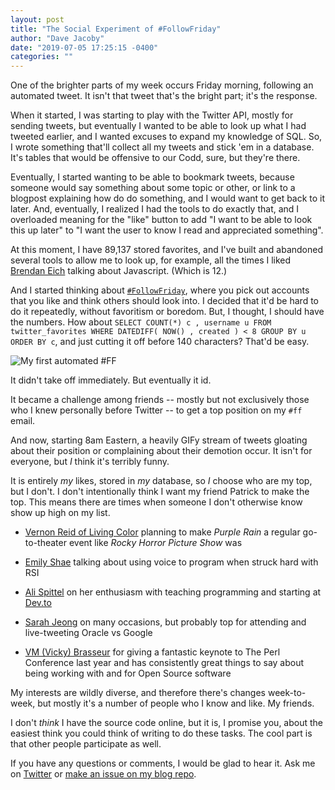 ```yaml
---
layout: post
title: "The Social Experiment of #FollowFriday"
author: "Dave Jacoby"
date: "2019-07-05 17:25:15 -0400"
categories: ""
---
```


One of the brighter parts of my week occurs Friday morning, following an automated tweet. It isn't that tweet that's the bright part; it's the response.

When it started, I was starting to play with the Twitter API, mostly for sending tweets, but eventually I wanted to be able to look up what I had tweeted earlier, and I wanted excuses to expand my knowledge of SQL. So, I wrote something that'll collect all my tweets and stick 'em in a database. It's tables that would be offensive to our Codd, sure, but they're there.

Eventually, I started wanting to be able to bookmark tweets, because someone would say something about some topic or other, or link to a blogpost explaining how do do something, and I would want to get back to it later. And, eventually, I realized I had the tools to do exactly that, and I overloaded meaning for the "like" button to add "I want to be able to look this up later" to "I want the user to know I read and appreciated something".

At this moment, I have 89,137 stored favorites, and I've built and abandoned several tools to allow me to look up, for example, all the times I liked [Brendan Eich](https://twitter.com/BrendanEich) talking about Javascript. (Which is 12.)

And I started thinking about [`#FollowFriday`](https://twitter.com/hashtag/followfriday?lang=en), where you pick out accounts that you like and think others should look into. I decided that it'd be hard to do it repeatedly, without favoritism or boredom. But, I thought, I should have the numbers. How about `SELECT COUNT(*) c , username u FROM twitter_favorites WHERE DATEDIFF( NOW() , created ) < 8 GROUP BY u ORDER BY c`, and just cutting it off before 140 characters? That'd be easy.

![My first automated #FF](https://jacoby.github.io/images/first_ff.png)

It didn't take off immediately. But eventually it id.

It became a challenge among friends -- mostly but not exclusively those who I knew personally before Twitter -- to get a top position on my `#ff` email.

And now, starting 8am Eastern, a heavily GIFy stream of tweets gloating about their position or complaining about their demotion occur. It isn't for everyone, but _I_ think it's terribly funny.

It is entirely _my_ likes, stored in _my_ database, so _I_ choose who are my top, but I don't. I don't intentionally think I want my friend Patrick to make the top. This means there are times when someone I don't otherwise know show up high on my list.

- [Vernon Reid of Living Color](https://twitter.com/vurnt22) planning to make _Purple Rain_ a regular go-to-theater event like _Rocky Horror Picture Show_ was

- [Emily Shae](https://twitter.com/yomilly) talking about using voice to program when struck hard with RSI

- [Ali Spittel](https://twitter.com/ASpittel) on her enthusiasm with teaching programming and starting at [Dev.to](https://dev.to/)

- [Sarah Jeong](https://twitter.com/sarahjeong) on many occasions, but probably top for attending and live-tweeting Oracle vs Google

- [VM (Vicky) Brasseur](https://twitter.com/vmbrasseur) for giving a fantastic keynote to The Perl Conference last year and has consistently great things to say about being working with and for Open Source software

My interests are wildly diverse, and therefore there's changes week-to-week, but mostly it's a number of people who I know and like. My friends.

I don't _think_ I have the source code online, but it is, I promise you, about the easiest think you could think of writing to do these tasks. The cool part is that other people participate as well.

If you have any questions or comments, I would be glad to hear it. Ask me on [Twitter](https://twitter.com/jacobydave) or [make an issue on my blog repo](https://github.com/jacoby/jacoby.github.io).
